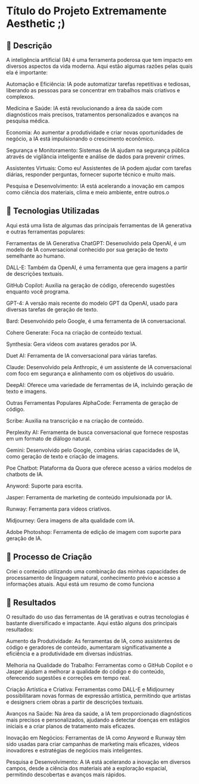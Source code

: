 # Título do Projeto Extremamente Aesthetic ;)

## 📒 Descrição
A inteligência artificial (IA) é uma ferramenta poderosa que tem impacto em diversos aspectos da vida moderna. Aqui estão algumas razões pelas quais ela é importante:

Automação e Eficiência: IA pode automatizar tarefas repetitivas e tediosas, liberando as pessoas para se concentrar em trabalhos mais criativos e complexos.

Medicina e Saúde: IA está revolucionando a área da saúde com diagnósticos mais precisos, tratamentos personalizados e avanços na pesquisa médica.

Economia: Ao aumentar a produtividade e criar novas oportunidades de negócio, a IA está impulsionando o crescimento econômico.

Segurança e Monitoramento: Sistemas de IA ajudam na segurança pública através de vigilância inteligente e análise de dados para prevenir crimes.

Assistentes Virtuais: Como eu! Assistentes de IA podem ajudar com tarefas diárias, responder perguntas, fornecer suporte técnico e muito mais.

Pesquisa e Desenvolvimento: IA está acelerando a inovação em campos como ciência dos materiais, clima e meio ambiente, entre outros.o

## 🤖 Tecnologias Utilizadas
Aqui está uma lista de algumas das principais ferramentas de IA generativa e outras ferramentas populares:

Ferramentas de IA Generativa
ChatGPT: Desenvolvido pela OpenAI, é um modelo de IA conversacional conhecido por sua geração de texto semelhante ao humano.

DALL-E: Também da OpenAI, é uma ferramenta que gera imagens a partir de descrições textuais.

GitHub Copilot: Auxilia na geração de código, oferecendo sugestões enquanto você programa.

GPT-4: A versão mais recente do modelo GPT da OpenAI, usado para diversas tarefas de geração de texto.

Bard: Desenvolvido pelo Google, é uma ferramenta de IA conversacional.

Cohere Generate: Foca na criação de conteúdo textual.

Synthesia: Gera vídeos com avatares gerados por IA.

Duet AI: Ferramenta de IA conversacional para várias tarefas.

Claude: Desenvolvido pela Anthropic, é um assistente de IA conversacional com foco em segurança e alinhamento com os objetivos do usuário.

DeepAI: Oferece uma variedade de ferramentas de IA, incluindo geração de texto e imagens.

Outras Ferramentas Populares
AlphaCode: Ferramenta de geração de código.

Scribe: Auxilia na transcrição e na criação de conteúdo.

Perplexity AI: Ferramenta de busca conversacional que fornece respostas em um formato de diálogo natural.

Gemini: Desenvolvido pelo Google, combina várias capacidades de IA, como geração de texto e criação de imagens.

Poe Chatbot: Plataforma da Quora que oferece acesso a vários modelos de chatbots de IA.

Anyword: Suporte para escrita.

Jasper: Ferramenta de marketing de conteúdo impulsionada por IA.

Runway: Ferramenta para vídeos criativos.

Midjourney: Gera imagens de alta qualidade com IA.

Adobe Photoshop: Ferramenta de edição de imagem com suporte para geração de IA.

## 🧐 Processo de Criação
Criei o conteúdo utilizando uma combinação das minhas capacidades de processamento de linguagem natural, conhecimento prévio e acesso a informações atuais. Aqui está um resumo de como funciona

## 🚀 Resultados
O resultado do uso das ferramentas de IA gerativas e outras tecnologias é bastante diversificado e impactante. Aqui estão alguns dos principais resultados:

Aumento da Produtividade: As ferramentas de IA, como assistentes de código e geradores de conteúdo, aumentaram significativamente a eficiência e a produtividade em diversas indústrias.

Melhoria na Qualidade do Trabalho: Ferramentas como o GitHub Copilot e o Jasper ajudam a melhorar a qualidade do código e do conteúdo, oferecendo sugestões e correções em tempo real.

Criação Artística e Criativa: Ferramentas como DALL-E e Midjourney possibilitaram novas formas de expressão artística, permitindo que artistas e designers criem obras a partir de descrições textuais.

Avanços na Saúde: Na área da saúde, a IA tem proporcionado diagnósticos mais precisos e personalizados, ajudando a detectar doenças em estágios iniciais e a criar planos de tratamento mais eficazes.

Inovação em Negócios: Ferramentas de IA como Anyword e Runway têm sido usadas para criar campanhas de marketing mais eficazes, vídeos inovadores e estratégias de negócios mais inteligentes.

Pesquisa e Desenvolvimento: A IA está acelerando a inovação em diversos campos, desde a ciência dos materiais até a exploração espacial, permitindo descobertas e avanços mais rápidos.

